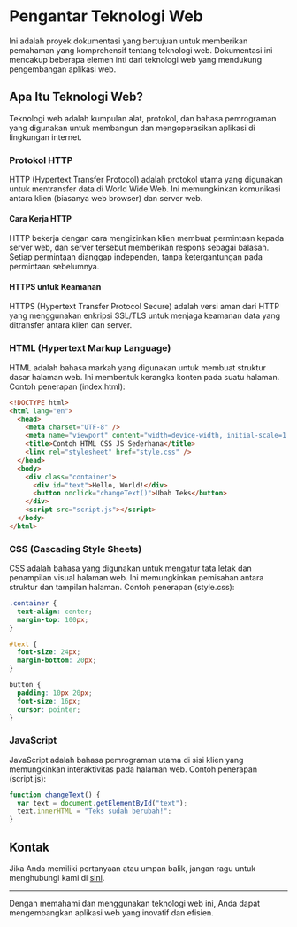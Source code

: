 # Pengantar Teknologi Web

Ini adalah proyek dokumentasi yang bertujuan untuk memberikan pemahaman yang komprehensif tentang teknologi web. Dokumentasi ini mencakup beberapa elemen inti dari teknologi web yang mendukung pengembangan aplikasi web.

## Apa Itu Teknologi Web?

Teknologi web adalah kumpulan alat, protokol, dan bahasa pemrograman yang digunakan untuk membangun dan mengoperasikan aplikasi di lingkungan internet.

### Protokol HTTP

HTTP (Hypertext Transfer Protocol) adalah protokol utama yang digunakan untuk mentransfer data di World Wide Web. Ini memungkinkan komunikasi antara klien (biasanya web browser) dan server web.

#### Cara Kerja HTTP

HTTP bekerja dengan cara mengizinkan klien membuat permintaan kepada server web, dan server tersebut memberikan respons sebagai balasan. Setiap permintaan dianggap independen, tanpa ketergantungan pada permintaan sebelumnya.

#### HTTPS untuk Keamanan

HTTPS (Hypertext Transfer Protocol Secure) adalah versi aman dari HTTP yang menggunakan enkripsi SSL/TLS untuk menjaga keamanan data yang ditransfer antara klien dan server.

### HTML (Hypertext Markup Language)

HTML adalah bahasa markah yang digunakan untuk membuat struktur dasar halaman web. Ini membentuk kerangka konten pada suatu halaman. Contoh penerapan (index.html):
```html
<!DOCTYPE html>
<html lang="en">
  <head>
    <meta charset="UTF-8" />
    <meta name="viewport" content="width=device-width, initial-scale=1.0" />
    <title>Contoh HTML CSS JS Sederhana</title>
    <link rel="stylesheet" href="style.css" />
  </head>
  <body>
    <div class="container">
      <div id="text">Hello, World!</div>
      <button onclick="changeText()">Ubah Teks</button>
    </div>
    <script src="script.js"></script>
  </body>
</html>
```

### CSS (Cascading Style Sheets)

CSS adalah bahasa yang digunakan untuk mengatur tata letak dan penampilan visual halaman web. Ini memungkinkan pemisahan antara struktur dan tampilan halaman. Contoh penerapan (style.css):
```css
.container {
  text-align: center;
  margin-top: 100px;
}

#text {
  font-size: 24px;
  margin-bottom: 20px;
}

button {
  padding: 10px 20px;
  font-size: 16px;
  cursor: pointer;
}
```

### JavaScript

JavaScript adalah bahasa pemrograman utama di sisi klien yang memungkinkan interaktivitas pada halaman web. Contoh penerapan (script.js):
```javascript
function changeText() {
  var text = document.getElementById("text");
  text.innerHTML = "Teks sudah berubah!";
}
```

## Kontak

Jika Anda memiliki pertanyaan atau umpan balik, jangan ragu untuk menghubungi kami di [sini](mailto:ilmanaqilaa2@gmail.com).

---

Dengan memahami dan menggunakan teknologi web ini, Anda dapat mengembangkan aplikasi web yang inovatif dan efisien.
